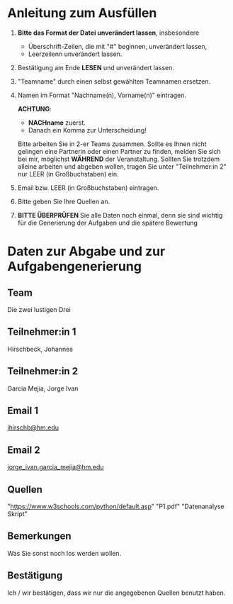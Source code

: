 # Anleitung zum Ausfüllen

1.  **Bitte das Format der Datei unverändert lassen**, insbesondere

    - Überschrift-Zeilen, die mit "#" beginnen, unverändert lassen,
    - Leerzeilenn unverändert lassen.

2.  Bestätigung am Ende **LESEN** und unverändert lassen.

3.  "Teamname" durch einen selbst gewählten Teamnamen ersetzen.

4.  Namen im Format "Nachname(n), Vorname(n)" eintragen.

    **ACHTUNG**:

    -   **NACHname** zuerst.
    -   Danach ein Komma zur Unterscheidung!

    Bitte arbeiten Sie in 2-er Teams zusammen.
    Sollte es Ihnen nicht gelingen eine Partnerin oder einen Partner zu finden,
    melden Sie sich bei mir, möglichst **WÄHREND** der Veranstaltung.
    Sollten Sie trotzdem alleine arbeiten und abgeben wollen,
    tragen Sie unter "Teilnehmer:in 2" nur LEER (in Großbuchstaben) ein.

5.  Email bzw. LEER (in Großbuchstaben) eintragen.

6.  Bitte geben Sie Ihre Quellen an.

7.  **BITTE ÜBERPRÜFEN** Sie alle Daten noch einmal,
    denn sie sind wichtig für die Generierung der Aufgaben
    und die spätere Bewertung

# Daten zur Abgabe und zur Aufgabengenerierung

## Team
Die zwei lustigen Drei

## Teilnehmer:in 1
Hirschbeck, Johannes

## Teilnehmer:in 2
Garcia Mejia, Jorge Ivan

## Email 1
jhirschb@hm.edu

## Email 2
jorge_ivan.garcia_mejia@hm.edu

## Quellen
"https://www.w3schools.com/python/default.asp"
"P1.pdf"
"Datenanalyse Skript"

## Bemerkungen
Was Sie sonst noch los werden wollen.

## Bestätigung
Ich / wir bestätigen, dass wir nur die angegebenen Quellen benutzt haben.
